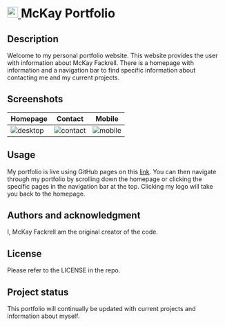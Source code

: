 # <a href="URL" target="_blank" rel="noreferrer"> <img src="https://user-images.githubusercontent.com/110206514/218222658-118c6e5c-af6d-49c8-b747-dfa0b217ea05.png" alt="react" width="25" height="25"/> </a> McKay Portfolio 


## Description

Welcome to my personal portfolio website. This website provides the user with information about McKay Fackrell. There is a homepage with information and a navigation bar to find specific information about contacting me and my current projects. 

## Screenshots
| Homepage | Contact | Mobile |
|---------|---------|---------|
| ![desktop](https://user-images.githubusercontent.com/110206514/220769199-4dba487c-ebc6-4f63-957b-11bed10f98bb.jpg) | ![contact](https://user-images.githubusercontent.com/110206514/220769195-86717797-07a9-409a-bb3e-c9e1b4da9950.jpg) | ![mobile](https://user-images.githubusercontent.com/110206514/220769200-42bebf3c-2780-445c-9418-113edad4d389.jpg)
 
## Usage
My portfolio is live using GitHub pages on this [link](url.com). You can then navigate through my portfolio by scrolling down the homepage or clicking the specific pages in the navigation bar at the top. Clicking my logo will take you back to the homepage.

## Authors and acknowledgment
I, McKay Fackrell am the original creator of the code.

## License

Please refer to the LICENSE in the repo.

## Project status
This portfolio will continually be updated with current projects and information about myself. 

